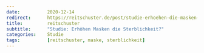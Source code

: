 ```yaml
---
date:          2020-12-14
redirect:      https://reitschuster.de/post/studie-erhoehen-die-masken-die-sterblichkeit/
title:         reitschuster
subtitle:      "Studie: Erhöhen Masken die Sterblichkeit?"
categories:    Studie
tags:          [reitschuster, maske, sterblichkeit]
---
```

